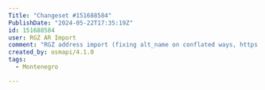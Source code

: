 ```yaml
---
Title: "Changeset #151688584"
PublishDate: "2024-05-22T17:35:19Z"
id: 151688584
user: RGZ AR Import
comment: "RGZ address import (fixing alt_name on conflated ways, https://community.openstreetmap.org/t/topic/9338/18)"
created_by: osmapi/4.1.0
tags:
  - Montenegro

---
```

